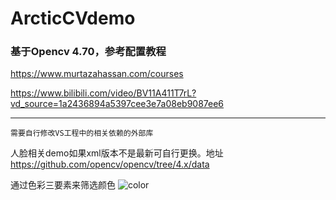 # ArcticCVdemo
### 基于Opencv 4.70，参考配置教程
https://www.murtazahassan.com/courses

https://www.bilibili.com/video/BV11A411T7rL?vd_source=1a2436894a5397cee3e7a08eb9087ee6

***

```
需要自行修改VS工程中的相关依赖的外部库
```


人脸相关demo如果xml版本不是最新可自行更换。地址
https://github.com/opencv/opencv/tree/4.x/data

通过色彩三要素来筛选颜色
![color](https://user-images.githubusercontent.com/87646355/215963907-ddc5b8bf-9476-47f6-9a86-306f681ed9f9.jpg)
